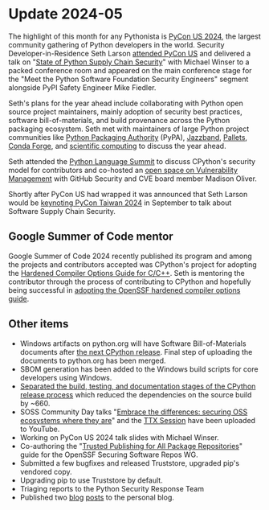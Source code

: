 # Update 2024-05

The highlight of this month for any Pythonista is [PyCon US 2024](https://us.pycon.org/2024), the largest community gathering of Python developers
in the world. Security Developer-in-Residence Seth Larson [attended PyCon US](https://sethmlarson.dev/security-developer-in-residence-weekly-report-36)
and delivered a talk on "[State of Python Supply Chain Security](https://us.pycon.org/2024/schedule/presentation/148/)" with Michael Winser to a packed
conference room and appeared on the main conference stage for the "Meet the Python Software Foundation Security Engineers" segment alongside PyPI Safety Engineer Mike Fiedler.

Seth's plans for the year ahead include collaborating with Python open source project maintainers, mainly adoption of security best practices, software bill-of-materials, and build provenance
across the Python packaging ecosystem.
Seth met with maintainers of large Python project communities like [Python Packaging Authority](https://www.pypa.io/en/latest/) (PyPA), [Jazzband](https://jazzband.co/),
[Pallets](https://palletsprojects.com/), [Conda Forge](https://conda-forge.org/), and [scientific computing](https://github.com/scientific-python)
to discuss the year ahead.

Seth attended the [Python Language Summit](https://us.pycon.org/2024/events/language-summit/) to discuss CPython's security model for contributors
and co-hosted an [open space on Vulnerability Management](https://www.linkedin.com/feed/update/urn:li:activity:7198439073034743809/) with GitHub Security and CVE board member Madison Oliver.

Shortly after PyCon US had wrapped it was announced that Seth Larson would be [keynoting PyCon Taiwan 2024](https://x.com/PyConTW/status/1793884640379335026) in September to talk about Software Supply Chain Security.

## Google Summer of Code mentor

Google Summer of Code 2024 recently published its program and among the projects and contributors
accepted was CPython's project for adopting the [Hardened Compiler Options Guide for C/C++](https://github.com/ossf/wg-best-practices-os-developers/blob/main/docs/Compiler-Hardening-Guides/Compiler-Options-Hardening-Guide-for-C-and-C%2B%2B.md).
Seth is mentoring the contributor through the process of contributing to CPython and hopefully being
successful in [adopting the OpenSSF hardened compiler options guide](https://github.com/python/cpython/issues/112301).

## Other items

* Windows artifacts on python.org will have Software Bill-of-Materials documents after [the next CPython release](https://www.python.org/downloads/release/python-3130b1/). Final step of uploading the documents to python.org has been merged.
* SBOM generation has been added to the Windows build scripts for core developers using Windows.
* [Separated the build, testing, and documentation stages of the CPython release process](https://sethmlarson.dev/security-developer-in-residence-weekly-report-35) which reduced the dependencies on the source build by ~660.
* SOSS Community Day talks "[Embrace the differences: securing OSS ecosystems where they are](https://www.youtube.com/watch?v=0CPJJZEFKIU)" and the [TTX Session](https://www.youtube.com/watch?v=uP6X-mGyz1U) have been uploaded to YouTube.
* Working on PyCon US 2024 talk slides with Michael Winser.
* Co-authoring the "[Trusted Publishing for All Package Repositories](https://github.com/ossf/wg-securing-software-repos/issues/42)" guide for the OpenSSF Securing Software Repos WG.
* Submitted a few bugfixes and released Truststore, upgraded pip's vendored copy.
* Upgrading pip to use Truststore by default.
* Triaging reports to the Python Security Response Team
* Published two [blog](https://sethmlarson.dev/security-developer-in-residence-weekly-report-35) [posts](https://sethmlarson.dev/security-developer-in-residence-weekly-report-36) to the personal blog.
